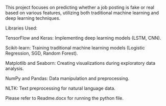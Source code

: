 This project focuses on predicting whether a job posting is fake or real based on various features, utilizing both traditional machine learning and deep learning techniques.

Libraries Used: 

TensorFlow and Keras: Implementing deep learning models (LSTM, CNN).

Scikit-learn: Training traditional machine learning models (Logistic Regression, SGD, Random Forest).

Matplotlib and Seaborn: Creating visualizations during exploratory data analysis.

NumPy and Pandas: Data manipulation and preprocessing.

NLTK: Text preprocessing for natural language data.

Please refer to Readme.docx for running the python file.
